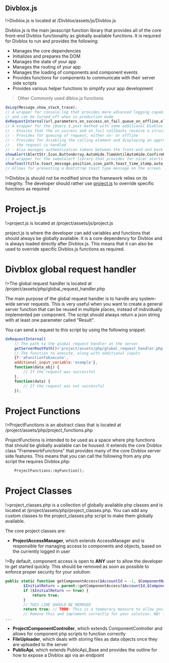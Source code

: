 ## Divblox.js
!>Divblox.js is located at /Divblox/assets/js/Divblox.js

Divblox.js is the main javascript function library that provides all of the core front-end Divblox functionality as globally available functions. It is required for Divblox to run and provides the following:
- Manages the core dependencies
- Initializes and prepares the DOM
- Manages the state of your app
- Manages the routing of your app
- Manages the loading of components and component events
- Provides functions for components to communicate with their server side scripts
- Provides various helper functions to simplify your app development

>Other Commonly used diblox.js functions
```javascript
dxLog(Message,show_stack_trace);
// A wrapper for console.log that provides more advanced logging capability 
// and can be turned off when in production mode
dxRequestInternal(url,parameters,on_success,on_fail,queue_on_offline,element,loading_text);
// A wrapper for the jQuery $.post method with some additional Divblox functionality:
// - Ensures that the on_success and on_fail callbacks receive a structured object
// - Provides for queuing of request, either on- or offline
// - Provides for disabling the calling element and displaying an appropriate message while
//   the request is handled
// - Also manages authentication tokens between the front-end and back-end
showAlert(AlertStr,Icon,ButtonArray,AutoHide,TimeUntilAutoHide,ConfirmFunction,CancelFunction);
// A wrapper for the sweetalert library that provides for nicer alerts
showToast(title,toast_message,position,icon_path,toast_time_stamp,auto_hide);
// Allows for presenting a Bootstrap toast type message on the screen
```

!>Divblox.js should not be modified since the framework relies on its integrity. The developer should rather use [project.js](project-js.md) to override specific functions as required

# Project.js
!>project.js is located at /project/assets/js/project.js

project.js is where the developer can add variables and functions that should always be globally available. It is a core dependency for Divblox and is always loaded directly after Divblox.js.
This means that it can also be used to override specific Divblox.js functions as required.

# Divblox global request handler
!>The global request handler is located at /project/assets/php/global_request_handler.php

The main purpose of the global request handler is to handle any system-wide server requests. This is very useful when you 
want to create a general server function that can be reused in multiple places, instead of individually implemented per
component.
The script should always return a json string with at least one parameter called "Result".

You can send a request to this script by using the following snippet:

```javascript
dxRequestInternal(
	// The path to the global request handler on the server
	getServerRootPath()+'project/assets/php/global_request_handler.php',
	// The function to execute, along with additional inputs
	{f:'aFunctionToExecute',
	additional_input_variable:'example'},
    function(data_obj) {
        // If the request was successful
    },
    function(data) {
        // If the request was not successful
    });
```

# Project Functions
!>ProjectFunctions is an abstract class that is located at /project/assets/php/project_functions.php

ProjectFunctions is intended to be used as a space where php functions that should be globally available can be housed. 
It extends the core Divblox class "FrameworkFunctions" that provides many of the core Divblox server side features. 
This means that you can call the following from any php script the requires Divblox.php:

```php
    ProjectFunctions::myFunction();
```

# Project Classes
!>project_classes.php is a collection of globally available php classes and is located at /project/assets/php/project_classes.php. 
You can add any custom classes to the project_classes.php script to make them globally available.

The core project classes are: 
- **ProjectAccessManager**, which extends AccessManager and is responsible for managing access to components and objects, 
based on the currently logged in user

!>By default, component access is open to **ANY** user to allow the developer to get started quickly. This should be removed 
as soon as possible to enforce proper security for your solution:
```php
public static function getComponentAccess($AccountId = -1, $ComponentName = '') {
        $InitialReturn = parent::getComponentAccess($AccountId,$ComponentName);
        if ($InitialReturn == true) {
            return true;
        }
        // THIS LINE SHOULD BE REMOVED
        return true; // TODO: This is a temporary measure to allow you to get started quickly without restrictions.
        // Remove this and implement correctly for your solution. NB! THIS GIVES ACCESS TO ALL COMPONENTS TO ANY USER!!!
...
```

- **ProjectComponentController**, which extends ComponentController and allows for component php scripts to function correctly
- **FileUploader**, which deals with storing files as data objects once they are uploaded to the server
- **PublicApi**, which extends PublicApi_Base and provides the outline for how to expose a Divblox api via an endpoint
